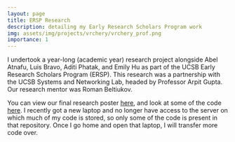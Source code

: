 ```yaml
---
layout: page
title: ERSP Research
description: detailing my Early Research Scholars Program work
img: assets/img/projects/vrchery/vrchery_prof.png
importance: 1
---
```


I undertook a year-long (academic year) research project alongside Abel Atnafu, Luis Bravo, Aditi Phatak, and Emily Hu as part of the UCSB Early Research Scholars Program (ERSP). This research was a partnership with the UCSB Systems and Networking Lab, headed by Professor Arpit Gupta. Our research mentor was Roman Beltiukov. 

You can view our final research poster [here](https://docs.google.com/presentation/d/1V1tX5XgU97CPWW8AC1FKUjQi0PnCE7a0baB7sWcHmwM/edit?usp=drive_link), and look at some of the code [here](). I recently got a new laptop and no longer have access to the server on which much of my code is stored, so only some of the code is present in that repository. Once I go home and open that laptop, I will transfer more code over. 